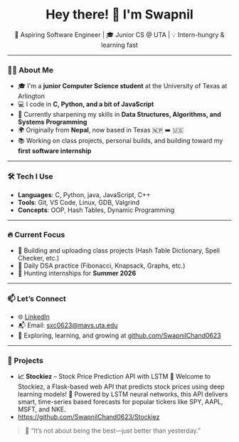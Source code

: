 <h1 align="center">Hey there! 👋 I'm Swapnil</h1>
<p align="center">
  🚀 Aspiring Software Engineer | 🎓 Junior CS @ UTA | 💡 Intern-hungry & learning fast
</p>

---

### 👨‍💻 About Me
- 🎓 I'm a **junior Computer Science student** at the University of Texas at Arlington  
- 💻 I code in **C, Python, and a bit of JavaScript**
- 🌱 Currently sharpening my skills in **Data Structures, Algorithms, and Systems Programming**
- 🌍 Originally from **Nepal**, now based in Texas 🇳🇵 ➡️ 🇺🇸
- 📚 Working on class projects, personal builds, and building toward my **first software internship**

---

### 🛠️ Tech I Use
- **Languages**: C, Python, java, JavaScript, C++
- **Tools**: Git, VS Code, Linux, GDB, Valgrind
- **Concepts**: OOP, Hash Tables, Dynamic Programming

---

### 🔥 Current Focus
- 🚀 Building and uploading class projects (Hash Table Dictionary, Spell Checker, etc.)
- 🧠 Daily DSA practice (Fibonacci, Knapsack, Graphs, etc.)
- 🎯 Hunting internships for **Summer 2026**

---

### 📫 Let’s Connect
- 🌐 [LinkedIn](https://www.linkedin.com/in/swapnil-chand-806a2a288/)
- 📬 Email: sxc0623@mavs.uta.edu
- 🐙 Exploring, learning, and growing at [github.com/SwapnilChand0623](https://github.com/SwapnilChand0623)

---

### 🚀 Projects
- **📈 Stockiez** – Stock Price Prediction API with LSTM 🤖
Welcome to Stockiez, a Flask-based web API that predicts stock prices using deep learning models! 🚀
Powered by LSTM neural networks, this API delivers smart, time-series based forecasts for popular tickers like SPY, AAPL, MSFT, and NKE.
- https://github.com/SwapnilChand0623/Stockiez

> 💬 “It’s not about being the best—just better than yesterday.” 
